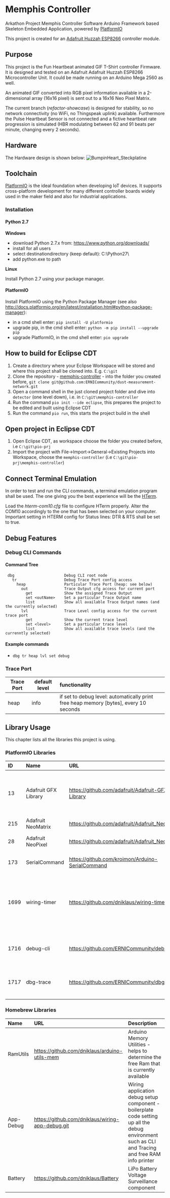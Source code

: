 # Memphis Controller
Arkathon Project Memphis Controller Software
Arduino Framework based Skeleton Embedded Application, powered by [PlatformIO](http://platformio.org "Cross-platform build system")

This project is created for an [Adafruit Huzzah ESP8266](https://learn.adafruit.com/adafruit-huzzah-esp8266-breakout) controller module.

## Purpose
This project is the Fun Heartbeat animated GIF T-Shirt controller Firmware.
It is designed and tested on an Adafruit Adafruit Huzzah ESP8266 Microcontroller Unit. It could be made running on an Arduino Mega 2560 as well.

An animated GIF converted into RGB pixel information available in a 2-dimensional array (16x16 pixel) is sent out to a 16x16 Neo Pixel Matrix. 

The current branch (*refactor-showcase*) is designed for stability, so no network connectivity (no WiFi, no Thingspeak uplink) available. Furthermore the Pulse Heartbeat Sensor is not connected and a fictive heartbeat rate progression is simulated (HBR modulating between 62 and 91 beats per minute, changing every 2 seconds).

## Hardware
The Hardware design is shown below:
![BumpinHeart_Steckplatine](C:\git\pio-prj\memphis-controller\doc\design\hw\BumpinHeart_Steckplatine.png)


## Toolchain
[PlatformIO](http://platformio.org "Cross-platform build system") is the ideal foundation when developing IoT devices. It supports cross-platform development for many different controller boards widely used in the maker field and also for industrial applications.

### Installation
#### Python 2.7

**Windows**

* download Python 2.7.x from: https://www.python.org/downloads/
* install for all users
* select destinationdirectory (keep default): C:\Python27\
* add python.exe to path

**Linux**

Install Python 2.7 using your package manager.

#### PlatformIO
Install PlatformIO using the Python Package Manager
(see also http://docs.platformio.org/en/latest/installation.html#python-package-manager):

* in a cmd shell enter: `pip install -U platformio`
* upgrade pip, in the cmd shell enter: `python -m pip install --upgrade pip`
* upgrade PlatformIO, in the cmd shell enter: `pio upgrade`


## How to build for Eclipse CDT
  1. Create a directory where your Eclipse Workspace will be stored and where this project shall be cloned into. E.g. `C:\git`
  2. Clone the repository - [memphis-controller](https://github.com/ERNICommunity/memphis-controller) - into the folder you created before, `git clone git@github.com:ERNICommunity/dust-measurement-network.git`
  3. Open a command shell in the just cloned project folder and dive into `detector` (one level down), i.e. in `C:\git\memphis-controller`
  4. Run the command `pio init --ide eclipse`, this prepares the project to be edited and built using Eclipse CDT
  5. Run the command `pio run`, this starts the project build in the shell

## Open project in Eclipse CDT
  1. Open Eclipse CDT, as workspace choose the folder you created before, i.e `C:\git\pio-prj`
  2. Import the project with File->Import->General->Existing Projects into Workspace, choose the `memphis-controller` (i.e `C:\git\pio-prj\memphis-controller`)

## Connect Terminal Emulation
In order to test and run the CLI commands, a terminal emulation program shall be used. The one giving you the best experience will be the [HTerm](http://www.der-hammer.info/terminal/). 

Load the _hterm-com10.cfg_ file to configure HTerm properly. Alter the COM10 accordingly to the one that has been selected on your computer.
Important setting in HTERM config for Status lines: DTR & RTS shall be set to true.

## Debug Features
### Debug CLI Commands
#### Command Tree
     dbg                      Debug CLI root node
       tr                     Debug Trace Port config access
         heap                 Particular Trace Port (heap: see below)
           out                Trace Output cfg access for current port
             get              Show the assigned Trace Output
             set <outName>    Set a particular Trace Output name
             list             Show all available Trace Output names (and the currently selected)
           lvl                Trace Level config access for the current trace port
             get              Show the current trace level
             set <level>      Set a particular trace level
             list             Show all available trace levels (and the currenntly selected)

#### Example commands
* `dbg tr heap lvl set debug`


### Trace Port

|Trace Port|default level|functionality|
|----------|-------------|:------------|
|heap|info|if set to debug level: automatically print free heap memory [bytes], every 10 seconds|

## Library Usage
This chapter lists all the libraries this project is using.

### PlatformIO Libraries

|ID|Name|URL|Description|
|:---|:------------|:----------------|:-----------------------|
|13|Adafruit GFX Library|https://github.com/adafruit/Adafruit-GFX-Library|Adafruit GFX graphics core library, this is the 'core' class that all our other graphics libraries derive from: [https://learn.adafruit.com/adafruit-gfx-graphics-library](https://learn.adafruit.com/adafruit-gfx-graphics-library)|
|215|Adafruit NeoMatrix|https://github.com/adafruit/Adafruit_NeoMatrix|Adafruit_GFX-compatible library for NeoPixel grids|
|28|Adafruit NeoPixel|https://github.com/adafruit/Adafruit_NeoPixel|Arduino library for controlling single-wire LED pixels (NeoPixel, WS2812, etc.)|
| 173|SerialCommand|https://github.com/kroimon/Arduino-SerialCommand|A Wiring/Arduino library to tokenize and parse commands received over a serial port.|
|1699|wiring-timer |https://github.com/dniklaus/wiring-timer|Universal recurring or non-recurring Timer. <br />Configurable timer to schedule events without having to use Arduino delay() function; helps to improve your application's architecture by encapsulating the timers into your components and thus make them active.|
|1716|debug-cli|https://github.com/ERNICommunity/debug-cli|Debug CLI for Embedded Applications - Command Line  Interface for debugging and testing based on object oriented tree structure.|
|1717|dbg-trace|https://github.com/ERNICommunity/dbg-trace|Debug Trace component for Embedded Applications - Debug and Trace Log message system based on trace ports with adjustable levels.|



### Homebrew Libraries

|Name|URL|Description|
|:------|:---------------------|:-------------------------------|
|RamUtils|https://github.com/dniklaus/arduino-utils-mem|Arduino Memory Utilities - helps to determine the free Ram that is currently available|
|App-Debug  |https://github.com/dniklaus/wiring-app-debug.git|Wiring application debug setup component - boilerplate code setting up all the debug environment such as CLI and Tracing and free RAM info printer                                                                                         |
|Battery |https://github.com/dniklaus/Battery|LiPo Battery Voltage Surveillance component |

